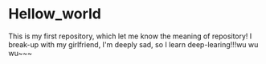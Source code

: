 # Hellow_world
This is my first repository, which let me know the meaning of repository!
I break-up with my girlfriend, I'm deeply sad, so I learn deep-learing!!!wu wu wu~~~
